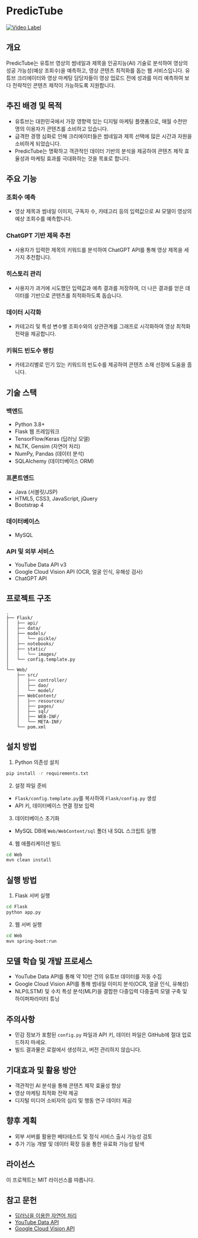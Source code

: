 # PredicTube

[![Video Label](http://img.youtube.com/vi/UXic_qg4fbo/0.jpg)](https://youtu.be/UXic_qg4fbo)

## 개요
PredicTube는 유튜브 영상의 썸네일과 제목을 인공지능(AI) 기술로 분석하여 영상의 성공 가능성(예상 조회수)을 예측하고, 영상 콘텐츠 최적화를 돕는 웹 서비스입니다. 유튜브 크리에이터와 영상 마케팅 담당자들이 영상 업로드 전에 성과를 미리 예측하여 보다 전략적인 콘텐츠 제작이 가능하도록 지원합니다.

## 추진 배경 및 목적

- 유튜브는 대한민국에서 가장 영향력 있는 디지털 마케팅 플랫폼으로, 매월 수천만 명의 이용자가 콘텐츠를 소비하고 있습니다.
- 급격한 경쟁 심화로 인해 크리에이터들은 썸네일과 제목 선택에 많은 시간과 자원을 소비하게 되었습니다.
- PredicTube는 명확하고 객관적인 데이터 기반의 분석을 제공하여 콘텐츠 제작 효율성과 마케팅 효과를 극대화하는 것을 목표로 합니다.

## 주요 기능

### 조회수 예측
- 영상 제목과 썸네일 이미지, 구독자 수, 카테고리 등의 입력값으로 AI 모델이 영상의 예상 조회수를 예측합니다.

### ChatGPT 기반 제목 추천
- 사용자가 입력한 제목의 키워드를 분석하여 ChatGPT API를 통해 영상 제목을 세 가지 추천합니다.

### 히스토리 관리
- 사용자가 과거에 시도했던 입력값과 예측 결과를 저장하여, 더 나은 결과를 얻은 데이터를 기반으로 콘텐츠를 최적화하도록 돕습니다.

### 데이터 시각화
- 카테고리 및 특성 변수별 조회수와의 상관관계를 그래프로 시각화하여 영상 최적화 전략을 제공합니다.

### 키워드 빈도수 랭킹
- 카테고리별로 인기 있는 키워드의 빈도수를 제공하여 콘텐츠 소재 선정에 도움을 줍니다.

## 기술 스택

### 백엔드
- Python 3.8+
- Flask 웹 프레임워크
- TensorFlow/Keras (딥러닝 모델)
- NLTK, Gensim (자연어 처리)
- NumPy, Pandas (데이터 분석)
- SQLAlchemy (데이터베이스 ORM)

### 프론트엔드
- Java (서블릿/JSP)
- HTML5, CSS3, JavaScript, jQuery
- Bootstrap 4

### 데이터베이스
- MySQL

### API 및 외부 서비스
- YouTube Data API v3
- Google Cloud Vision API (OCR, 얼굴 인식, 유해성 검사)
- ChatGPT API

## 프로젝트 구조
```
.
├── Flask/
│   ├── api/
│   ├── data/
│   ├── models/
│   │   └── pickle/
│   ├── notebooks/
│   ├── static/
│   │   └── images/
│   └── config.template.py
│
└── Web/
    ├── src/
    │   ├── controller/
    │   ├── dao/
    │   └── model/
    ├── WebContent/
    │   ├── resources/
    │   ├── pages/
    │   ├── sql/
    │   ├── WEB-INF/
    │   └── META-INF/
    └── pom.xml
```

## 설치 방법

1. Python 의존성 설치
```bash
pip install -r requirements.txt
```

2. 설정 파일 준비
- `Flask/config.template.py`를 복사하여 `Flask/config.py` 생성
- API 키, 데이터베이스 연결 정보 입력

3. 데이터베이스 초기화
- MySQL DB에 `Web/WebContent/sql` 폴더 내 SQL 스크립트 실행

4. 웹 애플리케이션 빌드
```bash
cd Web
mvn clean install
```

## 실행 방법

1. Flask 서버 실행
```bash
cd Flask
python app.py
```

2. 웹 서버 실행
```bash
cd Web
mvn spring-boot:run
```

## 모델 학습 및 개발 프로세스

- YouTube Data API를 통해 약 10만 건의 유튜브 데이터를 자동 수집
- Google Cloud Vision API를 통해 썸네일 이미지 분석(OCR, 얼굴 인식, 유해성)
- NLP(LSTM) 및 수치 특성 분석(MLP)을 결합한 다중입력 다중출력 모델 구축 및 하이퍼파라미터 튜닝

## 주의사항

- 민감 정보가 포함된 `config.py` 파일과 API 키, 데이터 파일은 GitHub에 절대 업로드하지 마세요.
- 빌드 결과물은 로컬에서 생성하고, 버전 관리하지 않습니다.

## 기대효과 및 활용 방안

- 객관적인 AI 분석을 통해 콘텐츠 제작 효율성 향상
- 영상 마케팅 최적화 전략 제공
- 디지털 미디어 소비자의 심리 및 행동 연구 데이터 제공

## 향후 계획

- 외부 서버를 활용한 베타테스트 및 정식 서비스 출시 가능성 검토
- 추가 기능 개발 및 데이터 확장 등을 통한 유료화 가능성 탐색

## 라이선스

이 프로젝트는 MIT 라이선스를 따릅니다.

## 참고 문헌
- [딥러닝을 이용한 자연어 처리](https://wikidocs.net/book/2155)
- [YouTube Data API](https://developers.google.com/youtube/v3/getting-started?hl=ko)
- [Google Cloud Vision API](https://cloud.google.com/vision/docs/features-list?hl=ko)

